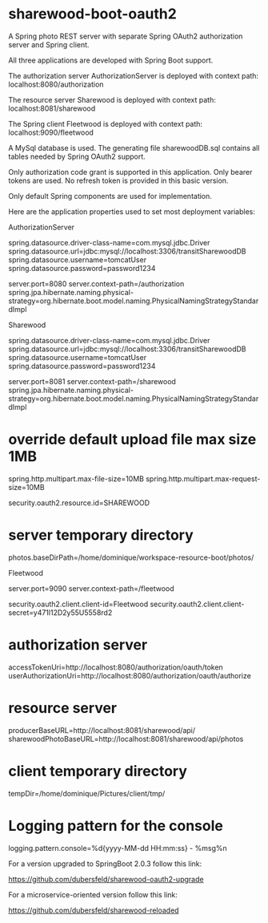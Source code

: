 # sharewood-boot-oauth2
A Spring photo REST server with separate Spring OAuth2 authorization server and Spring client. 

All three applications are developed with Spring Boot support.

The authorization server AuthorizationServer is deployed with context path: localhost:8080/authorization

The resource server Sharewood is deployed with context path: localhost:8081/sharewood

The Spring client Fleetwood is deployed with context path: localhost:9090/fleetwood

A MySql database is used. The generating file sharewoodDB.sql contains all tables needed by Spring OAuth2 support.

Only authorization code grant is supported in this application. Only bearer tokens are used. No refresh token is provided in this basic version.

Only default Spring components are used for implementation. 

Here are the application properties used to set most deployment variables:

AuthorizationServer

spring.datasource.driver-class-name=com.mysql.jdbc.Driver
spring.datasource.url=jdbc:mysql://localhost:3306/transitSharewoodDB
spring.datasource.username=tomcatUser
spring.datasource.password=password1234

server.port=8080
server.context-path=/authorization
spring.jpa.hibernate.naming.physical-strategy=org.hibernate.boot.model.naming.PhysicalNamingStrategyStandardImpl

Sharewood

spring.datasource.driver-class-name=com.mysql.jdbc.Driver
spring.datasource.url=jdbc:mysql://localhost:3306/transitSharewoodDB
spring.datasource.username=tomcatUser
spring.datasource.password=password1234

server.port=8081
server.context-path=/sharewood
spring.jpa.hibernate.naming.physical-strategy=org.hibernate.boot.model.naming.PhysicalNamingStrategyStandardImpl

# override default upload file max size 1MB
spring.http.multipart.max-file-size=10MB
spring.http.multipart.max-request-size=10MB

security.oauth2.resource.id=SHAREWOOD

# server temporary directory
photos.baseDirPath=/home/dominique/workspace-resource-boot/photos/

Fleetwood

server.port=9090
server.context-path=/fleetwood

security.oauth2.client.client-id=Fleetwood
security.oauth2.client.client-secret=y471l12D2y55U5558rd2

# authorization server
accessTokenUri=http://localhost:8080/authorization/oauth/token
userAuthorizationUri=http://localhost:8080/authorization/oauth/authorize

# resource server
producerBaseURL=http://localhost:8081/sharewood/api/
sharewoodPhotoBaseURL=http://localhost:8081/sharewood/api/photos

# client temporary directory
tempDir=/home/dominique/Pictures/client/tmp/

# Logging pattern for the console
logging.pattern.console=%d{yyyy-MM-dd HH:mm:ss} - %msg%n


For a version upgraded to SpringBoot 2.0.3 follow this link:

https://github.com/dubersfeld/sharewood-oauth2-upgrade

For a microservice-oriented version follow this link:

https://github.com/dubersfeld/sharewood-reloaded






